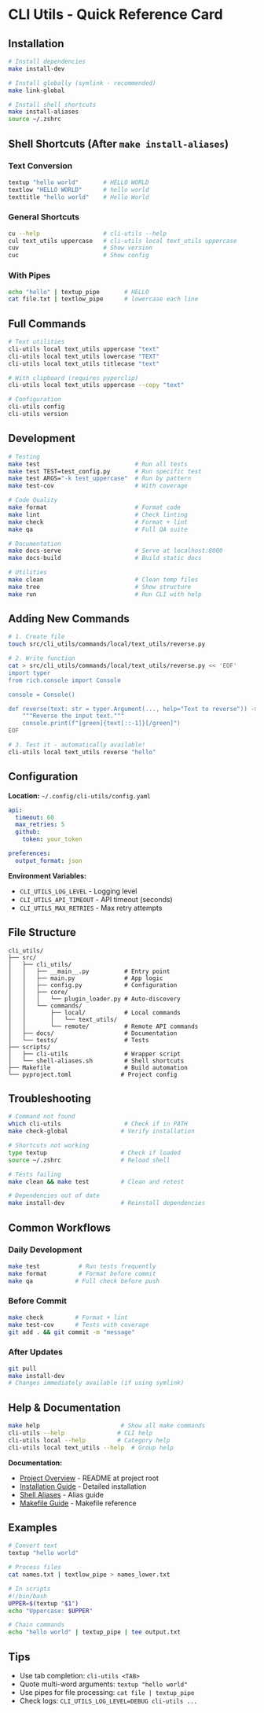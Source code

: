 # CLI Utils - Quick Reference Card

## Installation

```bash
# Install dependencies
make install-dev

# Install globally (symlink - recommended)
make link-global

# Install shell shortcuts
make install-aliases
source ~/.zshrc
```

## Shell Shortcuts (After `make install-aliases`)

### Text Conversion
```bash
textup "hello world"       # HELLO WORLD
textlow "HELLO WORLD"      # hello world
texttitle "hello world"    # Hello World
```

### General Shortcuts
```bash
cu --help                  # cli-utils --help
cul text_utils uppercase   # cli-utils local text_utils uppercase
cuv                        # Show version
cuc                        # Show config
```

### With Pipes
```bash
echo "hello" | textup_pipe       # HELLO
cat file.txt | textlow_pipe      # lowercase each line
```

## Full Commands

```bash
# Text utilities
cli-utils local text_utils uppercase "text"
cli-utils local text_utils lowercase "TEXT"
cli-utils local text_utils titlecase "text"

# With clipboard (requires pyperclip)
cli-utils local text_utils uppercase --copy "text"

# Configuration
cli-utils config
cli-utils version
```

## Development

```bash
# Testing
make test                           # Run all tests
make test TEST=test_config.py       # Run specific test
make test ARGS="-k test_uppercase"  # Run by pattern
make test-cov                       # With coverage

# Code Quality
make format                         # Format code
make lint                           # Check linting
make check                          # Format + lint
make qa                             # Full QA suite

# Documentation
make docs-serve                     # Serve at localhost:8000
make docs-build                     # Build static docs

# Utilities
make clean                          # Clean temp files
make tree                           # Show structure
make run                            # Run CLI with help
```

## Adding New Commands

```bash
# 1. Create file
touch src/cli_utils/commands/local/text_utils/reverse.py

# 2. Write function
cat > src/cli_utils/commands/local/text_utils/reverse.py << 'EOF'
import typer
from rich.console import Console

console = Console()

def reverse(text: str = typer.Argument(..., help="Text to reverse")) -> None:
    """Reverse the input text."""
    console.print(f"[green]{text[::-1]}[/green]")
EOF

# 3. Test it - automatically available!
cli-utils local text_utils reverse "hello"
```

## Configuration

**Location:** `~/.config/cli-utils/config.yaml`

```yaml
api:
  timeout: 60
  max_retries: 5
  github:
    token: your_token

preferences:
  output_format: json
```

**Environment Variables:**
- `CLI_UTILS_LOG_LEVEL` - Logging level
- `CLI_UTILS_API_TIMEOUT` - API timeout (seconds)
- `CLI_UTILS_MAX_RETRIES` - Max retry attempts

## File Structure

```
cli_utils/
├── src/
│   ├── cli_utils/
│   │   ├── __main__.py          # Entry point
│   │   ├── main.py              # App logic
│   │   ├── config.py            # Configuration
│   │   ├── core/
│   │   │   └── plugin_loader.py # Auto-discovery
│   │   └── commands/
│   │       ├── local/           # Local commands
│   │       │   └── text_utils/
│   │       └── remote/          # Remote API commands
│   ├── docs/                    # Documentation
│   └── tests/                   # Tests
├── scripts/
│   ├── cli-utils                # Wrapper script
│   └── shell-aliases.sh         # Shell shortcuts
├── Makefile                     # Build automation
└── pyproject.toml              # Project config
```

## Troubleshooting

```bash
# Command not found
which cli-utils                  # Check if in PATH
make check-global               # Verify installation

# Shortcuts not working
type textup                     # Check if loaded
source ~/.zshrc                 # Reload shell

# Tests failing
make clean && make test         # Clean and retest

# Dependencies out of date
make install-dev                # Reinstall dependencies
```

## Common Workflows

### Daily Development
```bash
make test           # Run tests frequently
make format         # Format before commit
make qa            # Full check before push
```

### Before Commit
```bash
make check         # Format + lint
make test-cov      # Tests with coverage
git add . && git commit -m "message"
```

### After Updates
```bash
git pull
make install-dev
# Changes immediately available (if using symlink)
```

## Help & Documentation

```bash
make help                       # Show all make commands
cli-utils --help               # CLI help
cli-utils local --help         # Category help
cli-utils local text_utils --help  # Group help
```

**Documentation:**
- [Project Overview](../../README.md) - README at project root
- [Installation Guide](../getting-started/installation.md) - Detailed installation
- [Shell Aliases](shell-aliases.md) - Alias guide
- [Makefile Guide](makefile.md) - Makefile reference

## Examples

```bash
# Convert text
textup "hello world"

# Process files
cat names.txt | textlow_pipe > names_lower.txt

# In scripts
#!/bin/bash
UPPER=$(textup "$1")
echo "Uppercase: $UPPER"

# Chain commands
echo "hello world" | textup_pipe | tee output.txt
```

## Tips

- Use tab completion: `cli-utils <TAB>`
- Quote multi-word arguments: `textup "hello world"`
- Use pipes for file processing: `cat file | textup_pipe`
- Check logs: `CLI_UTILS_LOG_LEVEL=DEBUG cli-utils ...`
